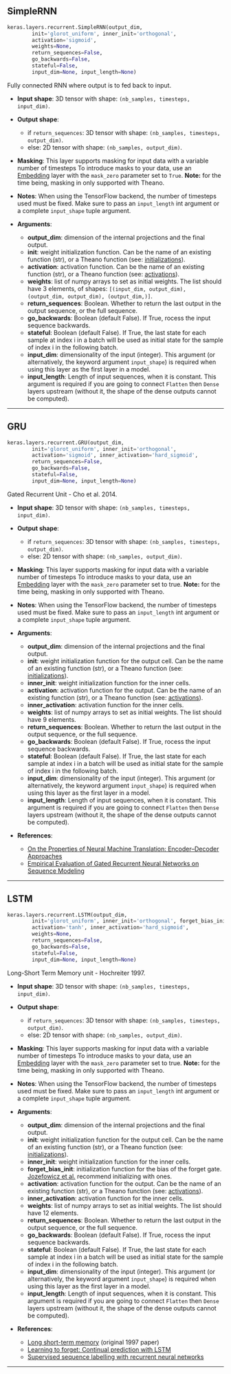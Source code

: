 
## SimpleRNN

```python
keras.layers.recurrent.SimpleRNN(output_dim,
        init='glorot_uniform', inner_init='orthogonal',
        activation='sigmoid',
        weights=None,
        return_sequences=False,
        go_backwards=False,
        stateful=False,
        input_dim=None, input_length=None)
```
Fully connected RNN where output is to fed back to input. 

- __Input shape__: 3D tensor with shape: `(nb_samples, timesteps, input_dim)`.

- __Output shape__: 
    - if `return_sequences`: 3D tensor with shape: `(nb_samples, timesteps, output_dim)`.
    - else: 2D tensor with shape: `(nb_samples, output_dim)`.

- __Masking__: This layer supports masking for input data with a variable number of timesteps To introduce masks to your data, use an [Embedding](embeddings.md) layer with the `mask_zero` parameter set to `True`. **Note:** for the time being, masking in only supported with Theano.

- __Notes__: When using the TensorFlow backend, the number of timesteps used must be fixed. Make sure to pass an `input_length` int argument or a complete `input_shape` tuple argument.


- __Arguments__:
    - __output_dim__: dimension of the internal projections and the final output.
    - __init__: weight initialization function. Can be the name of an existing function (str), or a Theano function (see: [initializations](../initializations.md)).
    - __activation__: activation function. Can be the name of an existing function (str), or a Theano function (see: [activations](../activations.md)).
    - __weights__: list of numpy arrays to set as initial weights. The list should have 3 elements, of shapes: `[(input_dim, output_dim), (output_dim, output_dim), (output_dim,)]`.
    - __return_sequences__: Boolean. Whether to return the last output in the output sequence, or the full sequence.
    - __go_backwards__: Boolean (default False). If True, rocess the input sequence backwards.
    - __stateful__: Boolean (default False). If True, the last state for each sample at index i in a batch will be used as initial state for the sample of index i in the following batch.
    - __input_dim__: dimensionality of the input (integer). This argument (or alternatively, the keyword argument `input_shape`) is required when using this layer as the first layer in a model.
    - __input_length__: Length of input sequences, when it is constant. This argument is required if you are going to connect `Flatten` then `Dense` layers upstream (without it, the shape of the dense outputs cannot be computed).


---

## GRU

```python
keras.layers.recurrent.GRU(output_dim,
        init='glorot_uniform', inner_init='orthogonal',
        activation='sigmoid', inner_activation='hard_sigmoid',
        return_sequences=False,
        go_backwards=False,
        stateful=False,
        input_dim=None, input_length=None)
```

Gated Recurrent Unit - Cho et al. 2014.

- __Input shape__: 3D tensor with shape: `(nb_samples, timesteps, input_dim)`.

- __Output shape__:
    - if `return_sequences`: 3D tensor with shape: `(nb_samples, timesteps, output_dim)`.
    - else: 2D tensor with shape: `(nb_samples, output_dim)`.

- __Masking__: This layer supports masking for input data with a variable number of timesteps To introduce masks to your data, use an [Embedding](embeddings.md) layer with the `mask_zero` parameter set to true. **Note:** for the time being, masking in only supported with Theano.

- __Notes__: When using the TensorFlow backend, the number of timesteps used must be fixed. Make sure to pass an `input_length` int argument or a complete `input_shape` tuple argument.

- __Arguments__:
    - __output_dim__: dimension of the internal projections and the final output.
    - __init__: weight initialization function for the output cell. Can be the name of an existing function (str), or a Theano function (see: [initializations](../initializations.md)).
    - __inner_init__: weight initialization function for the inner cells.
    - __activation__: activation function for the output. Can be the name of an existing function (str), or a Theano function (see: [activations](../activations.md)).
    - __inner_activation__: activation function for the inner cells.
    - __weights__: list of numpy arrays to set as initial weights. The list should have 9 elements.
    - __return_sequences__: Boolean. Whether to return the last output in the output sequence, or the full sequence.
    - __go_backwards__: Boolean (default False). If True, rocess the input sequence backwards.
    - __stateful__: Boolean (default False). If True, the last state for each sample at index i in a batch will be used as initial state for the sample of index i in the following batch.
    - __input_dim__: dimensionality of the input (integer). This argument (or alternatively, the keyword argument `input_shape`) is required when using this layer as the first layer in a model.
    - __input_length__: Length of input sequences, when it is constant. This argument is required if you are going to connect `Flatten` then `Dense` layers upstream (without it, the shape of the dense outputs cannot be computed).


- __References__: 
    - [On the Properties of Neural Machine Translation: Encoder–Decoder Approaches](http://www.aclweb.org/anthology/W14-4012)
    - [Empirical Evaluation of Gated Recurrent Neural Networks on Sequence Modeling](http://arxiv.org/pdf/1412.3555v1.pdf)

---

## LSTM

```python
keras.layers.recurrent.LSTM(output_dim,
        init='glorot_uniform', inner_init='orthogonal', forget_bias_init='one',
        activation='tanh', inner_activation='hard_sigmoid',
        weights=None,
        return_sequences=False,
        go_backwards=False,
        stateful=False,
        input_dim=None, input_length=None)
```

Long-Short Term Memory unit - Hochreiter 1997.

- __Input shape__: 3D tensor with shape: `(nb_samples, timesteps, input_dim)`.

- __Output shape__:
    - if `return_sequences`: 3D tensor with shape: `(nb_samples, timesteps, output_dim)`.
    - else: 2D tensor with shape: `(nb_samples, output_dim)`.

- __Masking__: This layer supports masking for input data with a variable number of timesteps To introduce masks to your data, use an [Embedding](embeddings.md) layer with the `mask_zero` parameter set to true. **Note:** for the time being, masking in only supported with Theano.

- __Notes__: When using the TensorFlow backend, the number of timesteps used must be fixed. Make sure to pass an `input_length` int argument or a complete `input_shape` tuple argument.

- __Arguments__:
    - __output_dim__: dimension of the internal projections and the final output.
    - __init__: weight initialization function for the output cell. Can be the name of an existing function (str), or a Theano function (see: [initializations](../initializations.md)).
    - __inner_init__: weight initialization function for the inner cells.
    - __forget_bias_init__: initialization function for the bias of the forget gate. [Jozefowicz et al.](http://www.jmlr.org/proceedings/papers/v37/jozefowicz15.pdf) recommend initializing with ones.
    - __activation__: activation function for the output. Can be the name of an existing function (str), or a Theano function (see: [activations](../activations.md)).
    - __inner_activation__: activation function for the inner cells.
    - __weights__: list of numpy arrays to set as initial weights. The list should have 12 elements.
    - __return_sequences__: Boolean. Whether to return the last output in the output sequence, or the full sequence.
    - __go_backwards__: Boolean (default False). If True, rocess the input sequence backwards.
    - __stateful__: Boolean (default False). If True, the last state for each sample at index i in a batch will be used as initial state for the sample of index i in the following batch.
    - __input_dim__: dimensionality of the input (integer). This argument (or alternatively, the keyword argument `input_shape`) is required when using this layer as the first layer in a model.
    - __input_length__: Length of input sequences, when it is constant. This argument is required if you are going to connect `Flatten` then `Dense` layers upstream (without it, the shape of the dense outputs cannot be computed).


- __References__: 
    - [Long short-term memory](http://deeplearning.cs.cmu.edu/pdfs/Hochreiter97_lstm.pdf) (original 1997 paper)
    - [Learning to forget: Continual prediction with LSTM](http://www.mitpressjournals.org/doi/pdf/10.1162/089976600300015015)
    - [Supervised sequence labelling with recurrent neural networks](http://www.cs.toronto.edu/~graves/preprint.pdf)

---
